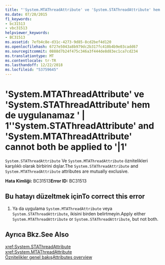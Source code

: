 ```yaml
---
title: "'System.MTAThreadAttribute' ve 'System.STAThreadAttribute' hem de uygulanamaz ' | 1'"
ms.date: 07/20/2015
f1_keywords:
- bc31513
- vbc31513
helpviewer_keywords:
- BC31513
ms.assetid: 7efb4c8e-d31c-4273-9d85-8cd2bef4d120
ms.openlocfilehash: 6727e5043a8b979dc2b317fc410b4b9e03cadd67
ms.sourcegitcommit: 0888d7b24f475c346a3f444de8d83ec1ca7cd234
ms.translationtype: MT
ms.contentlocale: tr-TR
ms.lasthandoff: 12/22/2018
ms.locfileid: "53759645"
---
```

# <a name="systemstathreadattribute-and-systemmtathreadattribute-cannot-both-be-applied-to-1"></a><span data-ttu-id="1eb48-102">'System.MTAThreadAttribute' ve 'System.STAThreadAttribute' hem de uygulanamaz ' | 1'</span><span class="sxs-lookup"><span data-stu-id="1eb48-102">'System.STAThreadAttribute' and 'System.MTAThreadAttribute' cannot both be applied to '|1'</span></span>
<span data-ttu-id="1eb48-103">`System.STAThreadAttribute` Ve `System.MTAThreadAttribute` öznitelikleri karşılıklı olarak birbirini dışlar.</span><span class="sxs-lookup"><span data-stu-id="1eb48-103">The `System.STAThreadAttribute` and `System.MTAThreadAttribute` attributes are mutually exclusive.</span></span>  
  
 <span data-ttu-id="1eb48-104">**Hata Kimliği:** BC31513</span><span class="sxs-lookup"><span data-stu-id="1eb48-104">**Error ID:** BC31513</span></span>  
  
## <a name="to-correct-this-error"></a><span data-ttu-id="1eb48-105">Bu hatayı düzeltmek için</span><span class="sxs-lookup"><span data-stu-id="1eb48-105">To correct this error</span></span>  
  
1.  <span data-ttu-id="1eb48-106">Ya da uygulama `System.MTAThreadAttribute` veya `System.STAThreadAttribute`, ikisini birden belirtmeyin.</span><span class="sxs-lookup"><span data-stu-id="1eb48-106">Apply either `System.MTAThreadAttribute` or `System.STAThreadAttribute`, but not both.</span></span>  
  
## <a name="see-also"></a><span data-ttu-id="1eb48-107">Ayrıca Bkz.</span><span class="sxs-lookup"><span data-stu-id="1eb48-107">See Also</span></span>  
 <xref:System.STAThreadAttribute>  
 <xref:System.MTAThreadAttribute>  
 [<span data-ttu-id="1eb48-108">Öznitelikler genel bakış</span><span class="sxs-lookup"><span data-stu-id="1eb48-108">Attributes overview</span></span>](~/docs/visual-basic/programming-guide/concepts/attributes/index.md)
